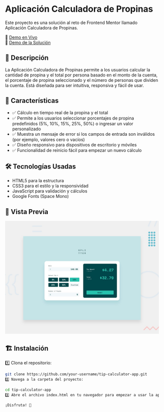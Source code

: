# Aplicación Calculadora de Propinas

Este proyecto es una solución al reto de Frontend Mentor llamado Aplicación Calculadora de Propinas.

🔗 [Demo en Vivo](https://frontend-mentor-projects-9akm.vercel.app/)  
🔗 [Demo de la Solución](https://www.frontendmentor.io/solutions/tips-calculator-app-oZOUjuNS3S)

## 📌 Descripción

La Aplicación Calculadora de Propinas permite a los usuarios calcular la cantidad de propina y el total por persona basado en el monto de la cuenta, el porcentaje de propina seleccionado y el número de personas que dividen la cuenta. Está diseñada para ser intuitiva, responsiva y fácil de usar.

## 🚀 Características
- ✅ Cálculo en tiempo real de la propina y el total
- ✅ Permite a los usuarios seleccionar porcentajes de propina predefinidos (5%, 10%, 15%, 25%, 50%) o ingresar un valor personalizado
- ✅ Muestra un mensaje de error si los campos de entrada son inválidos (por ejemplo, valores cero o vacíos)
- ✅ Diseño responsivo para dispositivos de escritorio y móviles
- ✅ Funcionalidad de reinicio fácil para empezar un nuevo cálculo

## 🛠 Tecnologías Usadas
- HTML5 para la estructura
- CSS3 para el estilo y la responsividad
- JavaScript para validación y cálculos
- Google Fonts (Space Mono)

## 📸 Vista Previa

![Vista Previa de la Aplicación Calculadora de Propinas](/Junior/tip-calculator-app/design/desktop-preview.jpg)

## 🏗 Instalación

1️⃣ Clona el repositorio:

```bash
git clone https://github.com/your-username/tip-calculator-app.git
2️⃣ Navega a la carpeta del proyecto:

cd tip-calculator-app
3️⃣ Abre el archivo index.html en tu navegador para empezar a usar la aplicación.

¡Disfruta! 🚀